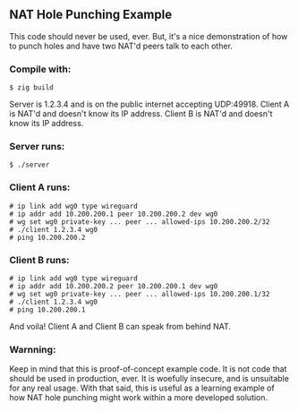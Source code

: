 ## NAT Hole Punching Example

This code should never be used, ever. But, it's a nice demonstration of how
to punch holes and have two NAT'd peers talk to each other.

### Compile with:
```
$ zig build
```


Server is 1.2.3.4 and is on the public internet accepting UDP:49918.
Client A is NAT'd and doesn't know its IP address.
Client B is NAT'd and doesn't know its IP address.

### Server runs:
```
$ ./server
```

### Client A runs:
```
# ip link add wg0 type wireguard
# ip addr add 10.200.200.1 peer 10.200.200.2 dev wg0
# wg set wg0 private-key ... peer ... allowed-ips 10.200.200.2/32
# ./client 1.2.3.4 wg0
# ping 10.200.200.2
```

### Client B runs:
```
# ip link add wg0 type wireguard
# ip addr add 10.200.200.2 peer 10.200.200.1 dev wg0
# wg set wg0 private-key ... peer ... allowed-ips 10.200.200.1/32
# ./client 1.2.3.4 wg0
# ping 10.200.200.1
```

And voila! Client A and Client B can speak from behind NAT.

### Warnning:
Keep in mind that this is proof-of-concept example code. It is not code that
should be used in production, ever. It is woefully insecure, and is unsuitable
for any real usage. With that said, this is useful as a learning example of
how NAT hole punching might work within a more developed solution.
